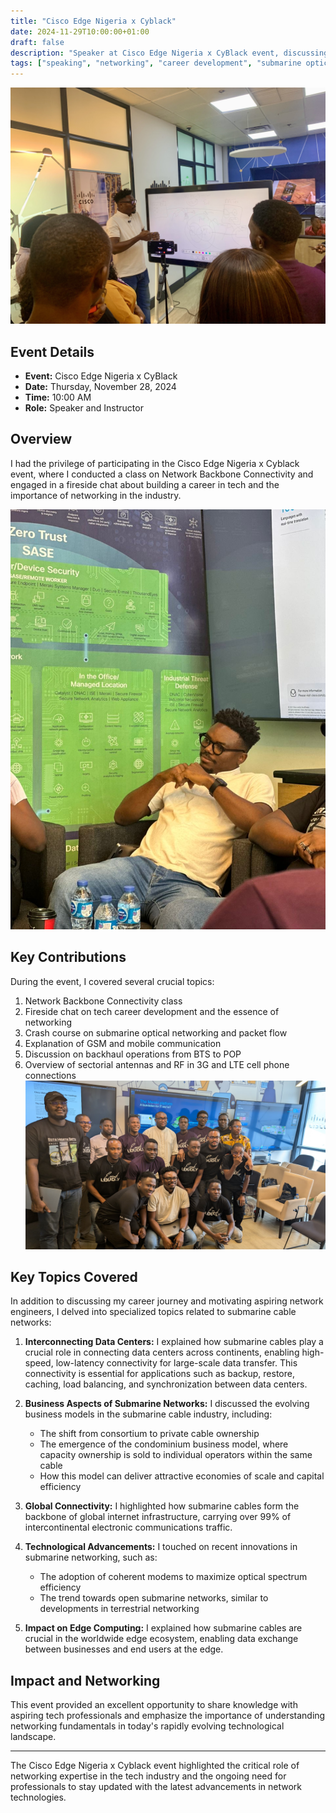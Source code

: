 ```yaml
---
title: "Cisco Edge Nigeria x Cyblack"
date: 2024-11-29T10:00:00+01:00
draft: false
description: "Speaker at Cisco Edge Nigeria x CyBlack event, discussing network backbone connectivity and tech career development"
tags: ["speaking", "networking", "career development", "submarine optical networking", "GSM", "mobile communication"]
---
```

![IMG_0506.JPG](../../../assets/img/IMG_0506.JPG)
## Event Details

- **Event:** Cisco Edge Nigeria x CyBlack
- **Date:** Thursday, November 28, 2024
- **Time:** 10:00 AM
- **Role:** Speaker and Instructor

## Overview

I had the privilege of participating in the Cisco Edge Nigeria x Cyblack event, where I conducted a class on Network Backbone Connectivity and engaged in a fireside chat about building a career in tech and the importance of networking in the industry.

![9c586373-7e1d-428c-9228-205230d65741.JPG](../../../assets/img/9c586373-7e1d-428c-9228-205230d65741.JPG)

## Key Contributions

During the event, I covered several crucial topics:

1. Network Backbone Connectivity class
2. Fireside chat on tech career development and the essence of networking
3. Crash course on submarine optical networking and packet flow
4. Explanation of GSM and mobile communication
5. Discussion on backhaul operations from BTS to POP
6. Overview of sectorial antennas and RF in 3G and LTE cell phone connections
![504eb16c-a36a-45b5-99b3-adea05f8c2b6.JPG](../../../assets/img/504eb16c-a36a-45b5-99b3-adea05f8c2b6.JPG)
## Key Topics Covered

In addition to discussing my career journey and motivating aspiring network engineers, I delved into specialized topics related to submarine cable networks:

1. **Interconnecting Data Centers:** I explained how submarine cables play a crucial role in connecting data centers across continents, enabling high-speed, low-latency connectivity for large-scale data transfer. This connectivity is essential for applications such as backup, restore, caching, load balancing, and synchronization between data centers.

2. **Business Aspects of Submarine Networks:** I discussed the evolving business models in the submarine cable industry, including:
    - The shift from consortium to private cable ownership
    - The emergence of the condominium business model, where capacity ownership is sold to individual operators within the same cable
    - How this model can deliver attractive economies of scale and capital efficiency

3. **Global Connectivity:** I highlighted how submarine cables form the backbone of global internet infrastructure, carrying over 99% of intercontinental electronic communications traffic.

4. **Technological Advancements:** I touched on recent innovations in submarine networking, such as:
    - The adoption of coherent modems to maximize optical spectrum efficiency
    - The trend towards open submarine networks, similar to developments in terrestrial networking

5. **Impact on Edge Computing:** I explained how submarine cables are crucial in the worldwide edge ecosystem, enabling data exchange between businesses and end users at the edge.

## Impact and Networking

This event provided an excellent opportunity to share knowledge with aspiring tech professionals and emphasize the importance of understanding networking fundamentals in today's rapidly evolving technological landscape.

---
The Cisco Edge Nigeria x Cyblack event highlighted the critical role of networking expertise in the tech industry and the ongoing need for professionals to stay updated with the latest advancements in network technologies.

